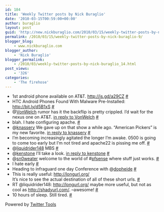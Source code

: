 ```yaml
---
id: 184
title: 'Weekly Twitter posts by Nick Buraglio'
date: '2010-03-15T00:59:00+00:00'
author: buraglio
layout: post
guid: 'http://new.nickburaglio.com/2010/03/15/weekly-twitter-posts-by-nick-buraglio-9/'
permalink: /2010/03/15/weekly-twitter-posts-by-nick-buraglio-9/
blogger_blog:
    - www.nickburaglio.com
blogger_author:
    - 'Nick Buraglio'
blogger_permalink:
    - /2010/03/weekly-twitter-posts-by-nick-buraglio_14.html
post_views:
    - '326'
categories:
    - 'The firehose'
---
```


- 1st android phone available on AT&amp;T. <http://is.gd/a29CZ> [\#](http://twitter.com/buraglio/statuses/10220746764)
- HTC Android Phones Found With Malware Pre-Installed: <http://bit.ly/d5B1xS> [\#](http://twitter.com/buraglio/statuses/10228906386)
- @[VonWelch](http://twitter.com/VonWelch) rumor has it the backflip is pretty crippled. I’d wait for the nexus one on AT&amp;T. [in reply to VonWelch](http://twitter.com/VonWelch/statuses/10226177930) [\#](http://twitter.com/buraglio/statuses/10300744889)
- blah. I hate configuring apache. [\#](http://twitter.com/buraglio/statuses/10308918161)
- @[knassery](http://twitter.com/knassery) We gave up on that show a while ago. “American Pickers” is my new favorite. [in reply to knassery](http://twitter.com/knassery/statuses/10306240233) [\#](http://twitter.com/buraglio/statuses/10308941148)
- I’m becoming increasingly agitated the longer I’m awake. 0500 is going to come too early but I’m not tired and apache22 is pissing me off. [\#](http://twitter.com/buraglio/statuses/10309084760)
- @[liquidrider148](http://twitter.com/liquidrider148) MBS [\#](http://twitter.com/buraglio/statuses/10347890232)
- @[kenstone](http://twitter.com/kenstone) I’ll take a look. [in reply to kenstone](http://twitter.com/kenstone/statuses/10335300597) [\#](http://twitter.com/buraglio/statuses/10347918761)
- @[sn0weater](http://twitter.com/sn0weater) welcome to the world of #[pfsense](http://search.twitter.com/search?q=%23pfsense) where stuff just works. [\#](http://twitter.com/buraglio/statuses/10350518312)
- I hate early [\#](http://twitter.com/buraglio/statuses/10367630411)
- Heading to infraguard one day Conference with @[dopheide](http://twitter.com/dopheide) [\#](http://twitter.com/buraglio/statuses/10368785349)
- This is really useful: <http://longurl.org/>  
    It’s nice to see the actual destination of all of these short urls. [\#](http://twitter.com/buraglio/statuses/10384961554)
- RT @liquidrider148: <http://longurl.org/> maybe more useful, but not as cool as <http://shadyurl.com/>. –awesome! [\#](http://twitter.com/buraglio/statuses/10388542789)
- 10 hours of sleep. Still tired. [\#](http://twitter.com/buraglio/statuses/10420882111)

Powered by [Twitter Tools](http://alexking.org/projects/wordpress)